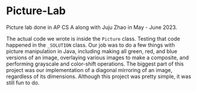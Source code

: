 # Picture-Lab
Picture lab done in AP CS A along with Juju Zhao in May - June 2023.

The actual code we wrote is inside the `Picture` class. Testing that code happened in the `_SOLUTION` class.
Our job was to do a few things with picture manipulation in Java, including making all green, red, and blue versions of an image, overlaying various images to make a composite, and performing grayscale and color-shift operations.
The biggest part of this project was our implementation of a diagonal mirroring of an image, regardless of its dimensions. Although this project was pretty simple, it was still fun to do.
